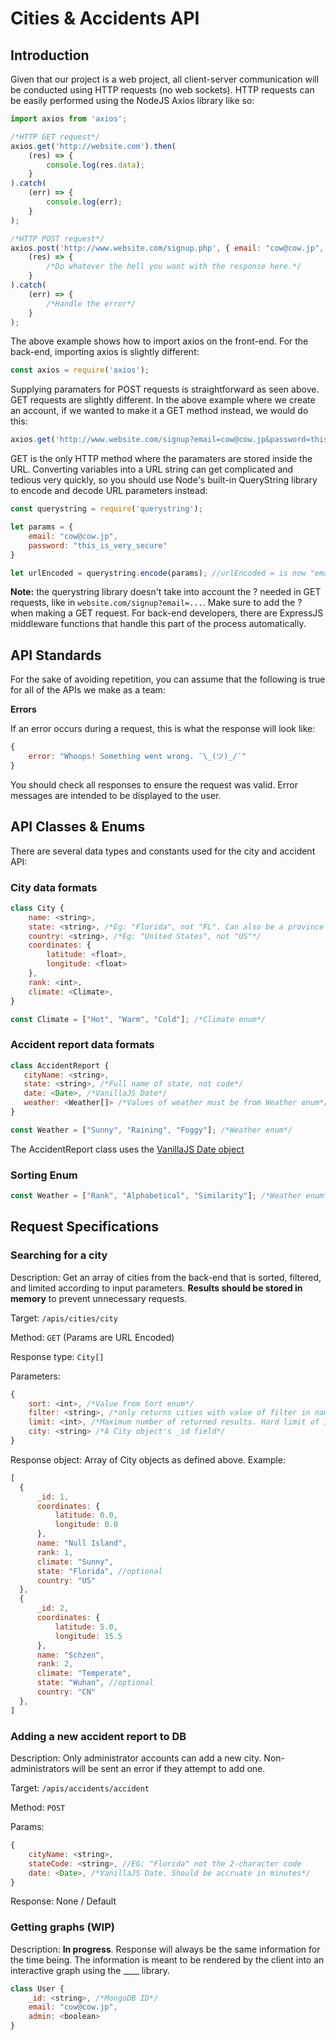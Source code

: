 
# Cities & Accidents API

## Introduction

Given that our project is a web project, all client-server communication will be conducted using HTTP requests (no web sockets). HTTP requests can be easily performed using the NodeJS Axios library like so:

```js
import axios from 'axios';

/*HTTP GET request*/
axios.get('http://website.com').then(
    (res) => {
        console.log(res.data);
    }
).catch(
    (err) => {
        console.log(err);
    }
);

/*HTTP POST request*/
axios.post('http://www.website.com/signup.php', { email: "cow@cow.jp", password: "this_is_very_secure"}).then(
    (res) => {
        /*Do whatever the hell you want with the response here.*/
    }
).catch(
    (err) => {
        /*Handle the error*/
    }
);

```

The above example shows how to import axios on the front-end. For the back-end, importing axios is slightly different:

```js
const axios = require('axios');
```

Supplying paramaters for POST requests is straightforward as seen above. GET requests are slightly different. In the above example where we create an account, if we wanted to make it a GET method instead, we would do this:

```js
axios.get('http://www.website.com/signup?email=cow@cow.jp&password=this_is_very_secure');
```

GET is the only HTTP method where the paramaters are stored inside the URL. Converting variables into a URL string can get complicated and tedious very quickly, so you should use Node's built-in QueryString library to encode and decode URL parameters instead:

```js
const querystring = require('querystring');

let params = {
    email: "cow@cow.jp",
    password: "this_is_very_secure"
}

let urlEncoded = querystring.encode(params); //urlEncoded = is now "email=cow@cow.jp&password=this_is_very_secure"
```

**Note:** the querystring library doesn't take into account the ? needed in GET requests, like in ```website.com/signup?email=...```. Make sure to add the ? when making a GET request. For back-end developers, there are ExpressJS middleware functions that handle this part of the process automatically.

## API Standards

For the sake of avoiding repetition, you can assume that the following is true for all of the APIs we make as a team:

**Errors**

If an error occurs during a request, this is what the response will look like:

```js
{
    error: "Whoops! Something went wrong. ¯\_(ツ)_/¯"
}
```

You should check all responses to ensure the request was valid. Error messages are intended to be displayed to the user.

## API Classes & Enums

There are several data types and constants used for the city and accident API:

### City data formats

```js
class City {
    name: <string>,
    state: <string>, /*Eg: "Florida", not "FL". Can also be a province or territory.*/
    country: <string>, /*Eg: "United States", not "US"*/
    coordinates: {
        latitude: <float>,
        longitude: <float>
    },
    rank: <int>,
    climate: <Climate>,
}
```
```js
const Climate = ["Hot", "Warm", "Cold"]; /*Climate enum*/
```
### Accident report data formats

```js
class AccidentReport {
   cityName: <string>,
   state: <string>, /*Full name of state, not code*/
   date: <Date>, /*VanillaJS Date*/
   weather: <Weather[]> /*Values of weather must be from Weather enum*/
}
```
```js
const Weather = ["Sunny", "Raining", "Foggy"]; /*Weather enum*/
```
The AccidentReport class uses the [VanillaJS Date object](https://www.w3schools.com/jsref/jsref_obj_date.asp)

### Sorting Enum

```js
const Weather = ["Rank", "Alphabetical", "Similarity"]; /*Weather enum*/
```

## Request Specifications

### Searching for a city

Description: Get an array of cities from the back-end that is sorted, filtered, and limited according to input parameters. **Results should be stored in memory** to prevent unnecessary requests.

Target: ```/apis/cities/city```

Method: ```GET``` (Params are URL Encoded)

Response type: ```City[]```

Parameters:

```js
{
    sort: <int>, /*Value from Sort enum*/
    filter: <string>, /*only returns cities with value of filter in name */
    limit: <int>, /*Maximum number of returned results. Hard limit of 100 results */
    city: <string> /*A City object's _id field*/
}
```

Response object: Array of City objects as defined above. Example:

```js
[
  {
      _id: 1,
      coordinates: {
          latitude: 0.0,
          longitude: 0.0
      },
      name: "Null Island",
      rank: 1,
      climate: "Sunny",
      state: "Florida", //optional
      country: "US"
  },
  {
      _id: 2,
      coordinates: {
          latitude: 5.0,
          longitude: 15.5
      },
      name: "Schzen",
      rank: 2,
      climate: "Temperate",
      state: "Wuhan", //optional
      country: "CN"
  },
]
```

### Adding a new accident report to DB

Description: Only administrator accounts can add a new city. Non-administrators will be sent an error if they attempt to add one.

Target: ```/apis/accidents/accident```

Method: ```POST```

Params:

```js
{
    cityName: <string>,
    stateCode: <string>, //EG: "Florida" not the 2-character code
    date: <Date>, /*VanillaJS Date. Should be accruate in minutes*/
}
```

Response: None / Default

### Getting graphs (WIP)

Description: **In progress**. Response will always be the same information for the time being. The information is meant to be rendered by the client into an interactive graph using the ____ library.




```js
class User {
    _id: <string>, /*MongoDB ID*/
    email: "cow@cow.jp",
    admin: <boolean>
}
```
